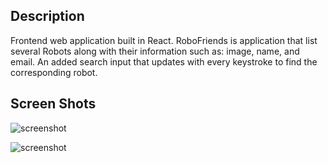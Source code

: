 ## Description
<p>Frontend web application built in React. RoboFriends is application that list several Robots along with their information such as: image, name, and email. An added search input that updates with every keystroke to find the corresponding robot.</p>

## Screen Shots
![screenshot](https://user-images.githubusercontent.com/25675452/41263108-b1863664-6d99-11e8-957b-c4d10e328744.png)

![screenshot](https://user-images.githubusercontent.com/25675452/41263109-b1aff5b2-6d99-11e8-8900-c1c85c7227b0.png)
